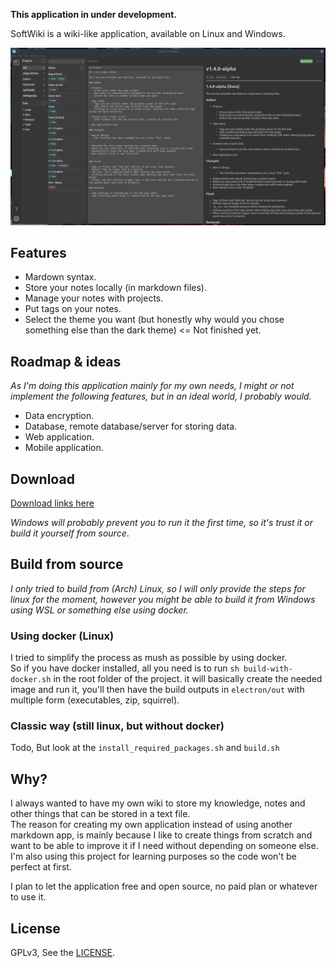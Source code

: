 **This application in under development.**

SoftWiki is a wiki-like application, available on Linux and Windows.

![presentation](images/v1.4.0-alpha_presentation.png)

## Features

- Mardown syntax.
- Store your notes locally (in markdown files).
- Manage your notes with projects.
- Put tags on your notes.
- Select the theme you want (but honestly why would you chose something else than the dark theme) <= Not finished yet.

## Roadmap & ideas

*As I'm doing this application mainly for my own needs, I might or not implement the following features, but in an ideal world, I probably would.*

- Data encryption.
- Database, remote database/server for storing data.
- Web application.
- Mobile application.

## Download

[Download links here](https://public-downloads.vyndev.com)

*Windows will probably prevent you to run it the first time, so it's trust it or build it yourself from source*.

## Build from source

*I only tried to build from (Arch) Linux, so I will only provide the steps for linux for the moment,
however you might be able to build it from Windows using WSL or something else using docker.*

### Using docker (Linux)

I tried to simplify the process as mush as possible by using docker.  
So if you have docker installed, all you need is to run `sh build-with-docker.sh` in the root folder of the project.
it will basically create the needed image and run it, you'll then have the build outputs in
`electron/out` with multiple form (executables, zip, squirrel).

### Classic way (still linux, but without docker)

Todo, But look at the `install_required_packages.sh` and `build.sh`

## Why?

I always wanted to have my own wiki to store my knowledge, notes and other things that can be stored in a text file.  
The reason for creating my own application instead of using another markdown app, is mainly because I like to create
things from scratch and want to be able to improve it if I need without depending on someone else.  
I'm also using this project for learning purposes so the code won't be perfect at first.  
  
I plan to let the application free and open source, no paid plan or whatever to use it.

## License

GPLv3, See the [LICENSE](LICENSE.md).
